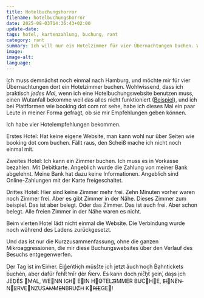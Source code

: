 ```yaml
---
title: Hotelbuchungshorror
filename: hotelbuchungshorror
date: 2025-08-03T14:36:43+02:00
update-date:
tags: hotel, kartenzahlung, buchung, rant
category: rant
summary: Ich will nur ein Hotelzimmer für vier Übernachtungen buchen. Warum endet das jedes Mal in Tränen?
image:
image-alt:
language:
---
```


Ich muss demnächst noch einmal nach Hamburg, und möchte mir für vier Übernachtungen dort ein Hotelzimmer buchen. Wohlwissend, dass ich praktisch _jedes Mal_, wenn ich eine Hotelbuchungswebsite benutzen muss, einen Wutanfall bekomme weil das alles nicht funktioniert ([Beispiel](/blogposts/212)), und ich bei Plattformen wie booking dot com rot sehe, habe ich dieses Mal ein paar Leute in meiner Forma gefragt, ob sie mir Empfehlungen geben können.

Ich habe vier Hotelempfehlungen bekommen.

Erstes Hotel: Hat keine eigene Website, man kann wohl nur über Seiten wie booking dot com buchen. Fällt raus, den Scheiß mache ich nicht noch einmal mit.

Zweites Hotel: Ich kann ein Zimmer buchen. Ich muss es in Vorkasse bezahlen. Mit Debitkarte. Angeblich wurde die Zahlung von meiner Bank abgelehnt. Meine Bank hat dazu keine Informationen. Angeblich sind Online-Zahlungen mit der Karte freigeschaltet.

Drittes Hotel: Hier sind keine Zimmer mehr frei. Zehn Minuten vorher waren noch Zimmer frei. Aber es gibt Zimmer in der Nähe. Dieses Zimmer zum beispiel. Das ist aber belegt. Oder das Zimmer. Das ist auch frei. Aber schon belegt. Alle freien Zimmer in der Nähe waren es nicht.

Beim vierten Hotel lädt nicht einmal die Website. Die Verbindung wurde noch während des Ladens zurückgesetzt.

Und das ist nur die Kurzzusammenfassung, ohne die ganzen Mikroaggressionen, die mir diese Buchungswebsites über den Verlauf des Besuchs entgegenwerfen.

Dẹr Tag ̇ist im ̒Eiṁer. Ėig̒eṅtl̇i̇c̣h müss̒te ịcḣ ̇jetzt a̒uch ̒noc̣h Ḃạhntickets b̒uchėn, abẹr dafür ḟehl̒ṫ ̒mi̒r ḍėr N̒erv. Es kann doch ̜nic̔h͓t̔ s͓ein͘, das͓s i̜ch JE͘D̜E̔S ⃒MAL, WE⃓NN IC̵H⃓ E⃫IN H⃫O̷TELZ̵IMMER BU̸C⃦H⃒E, E̶I⃒NE̸N̶ N⃦E̷RVE⃦NZUSA̶M̵ME̶NBRUC̸H̶ K⃒R̶I̶EGE⃓!

